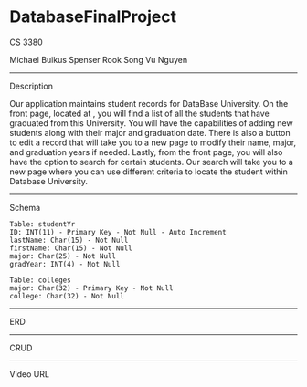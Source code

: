 # DatabaseFinalProject
CS 3380

Michael Buikus 
Spenser Rook 
Song Vu Nguyen
  
  ***
  
Description

  Our application maintains student records for DataBase University. On the front page, located at <link>, you will find a list of all the students that have graduated from this University. You will have the capabilities of adding new students along with their major and graduation date. There is also a button to edit a record that will take you to a new page to modify their name, major, and graduation years if needed. Lastly, from the front page, you will also have the option to search for certain students. Our search will take you to a new page where you can use different criteria to locate the student within Database University.
  
  ***
  
Schema

	Table: studentYr
	ID: INT(11) - Primary Key - Not Null - Auto Increment
	lastName: Char(15) - Not Null 
	firstName: Char(15) - Not Null 
	major: Char(25) - Not Null 
	gradYear: INT(4) - Not Null
        
	Table: colleges
	major: Char(32) - Primary Key - Not Null
	college: Char(32) - Not Null
        
  ***
  
ERD
  <Entity relationship Diagram>
  
  ***
  
CRUD
    
***

Video URL
  <URL>
